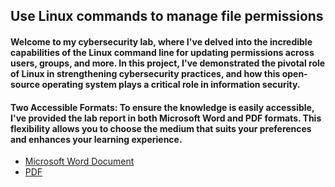 <h2>Use Linux commands to manage file permissions</h2>
<h4>Welcome to my cybersecurity lab, where I've delved into the incredible capabilities of the Linux command line for updating permissions across users, groups, and more. In this project, I've demonstrated the pivotal role of Linux in strengthening cybersecurity practices, and how this open-source operating system plays a critical role in information security.</h4>

<h4>Two Accessible Formats: To ensure the knowledge is easily accessible, I've provided the lab report in both Microsoft Word and PDF formats. This flexibility allows you to choose the medium that suits your preferences and enhances your learning experience.</h4>

- [Microsoft Word Document](https://github.com/pbroding/use-linux-commands-to-manage-file-permissions/blob/main/File-permissions-in-Linux-PB.docx)
- [PDF](https://github.com/pbroding/use-linux-commands-to-manage-file-permissions/blob/main/File-permissions-in-Linux-PB.pdf)
